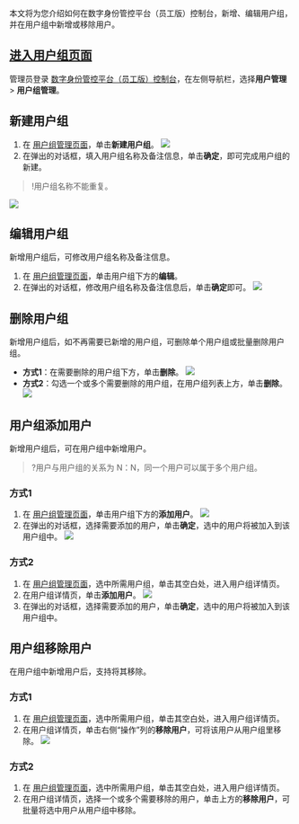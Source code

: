 本文将为您介绍如何在数字身份管控平台（员工版）控制台，新增、编辑用户组，并在用户组中新增或移除用户。

## [进入用户组页面](id:jryhzym)
管理员登录 [数字身份管控平台（员工版）控制台](https://console.cloud.tencent.com/eiam)，在左侧导航栏，选择**用户管理** > **用户组管理**。

## 新建用户组
1. 在 [用户组管理页面](https://console.cloud.tencent.com/eiam)，单击**新建用户组**。
![](https://qcloudimg.tencent-cloud.cn/raw/5ed86f15ad3e534894a39b5534a11103.png)
2. 在弹出的对话框，填入用户组名称及备注信息，单击**确定**，即可完成用户组的新建。
>!用户组名称不能重复。
>
![](https://main.qcloudimg.com/raw/2df254a271a7517be344837bbeb5952e.png)

## 编辑用户组
新增用户组后，可修改用户组名称及备注信息。
1. 在 [用户组管理页面](https://console.cloud.tencent.com/eiam)，单击用户组下方的**编辑**。
2. 在弹出的对话框，修改用户组名称及备注信息后，单击**确定**即可。
![](https://main.qcloudimg.com/raw/5f014d970063fb72c7deb4d3cbb6a8dd.png)

## 删除用户组
新增用户组后，如不再需要已新增的用户组，可删除单个用户组或批量删除用户组。
- **方式1**：在需要删除的用户组下方，单击**删除**。
![](https://main.qcloudimg.com/raw/63ee2076fd8e92f9cc6ff53f49f232ba.png)
- **方式2**：勾选一个或多个需要删除的用户组，在用户组列表上方，单击**删除**。
![](https://main.qcloudimg.com/raw/6b26346003d210c55c8982166af254a5.png)

## 用户组添加用户
新增用户组后，可在用户组中新增用户。
>?用户与用户组的关系为 N：N，同一个用户可以属于多个用户组。
>
### 方式1
1. 在 [用户组管理页面](https://console.cloud.tencent.com/eiam)，单击用户组下方的**添加用户**。
![](https://main.qcloudimg.com/raw/5a7d78a0dafd962a2d96de9f950434f4.png)
2. 在弹出的对话框，选择需要添加的用户，单击**确定**，选中的用户将被加入到该用户组中。
![](https://qcloudimg.tencent-cloud.cn/raw/c98a5922d4831656f6e33bcd6f4052d4.png)

### 方式2
1. 在 [用户组管理页面](https://console.cloud.tencent.com/eiam)，选中所需用户组，单击其空白处，进入用户组详情页。
2. 在用户组详情页，单击**添加用户**。
![](https://qcloudimg.tencent-cloud.cn/raw/b448386f8dbf95d3e8550ce9fbee2d9a.png)
3. 在弹出的对话框，选择需要添加的用户，单击**确定**，选中的用户将被加入到该用户组中。

## 用户组移除用户
在用户组中新增用户后，支持将其移除。
### 方式1
1. 在 [用户组管理页面](https://console.cloud.tencent.com/eiam)，选中所需用户组，单击其空白处，进入用户组详情页。
2. 在用户组详情页，单击右侧“操作”列的**移除用户**，可将该用户从用户组里移除。
![](https://qcloudimg.tencent-cloud.cn/raw/302d01e8de97dfeeb7429a49bf42faca.png)

### 方式2
1. 在 [用户组管理页面](https://console.cloud.tencent.com/eiam)，选中所需用户组，单击其空白处，进入用户组详情页。
2. 在用户组详情页，选择一个或多个需要移除的用户，单击上方的**移除用户**，可批量将选中用户从用户组中移除。

